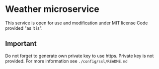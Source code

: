 # Weather microservice

This service is open for use and modification under MIT license
Code provided "as it is".

## Important
Do not forget to generate own private key to use https. Private key is not provided. For more information see `./config/ssl/README.md`